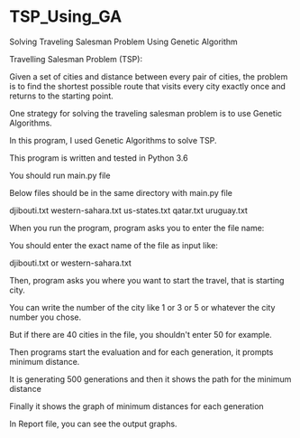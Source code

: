 # TSP_Using_GA
Solving Traveling Salesman Problem Using Genetic Algorithm

Travelling Salesman Problem (TSP): 

Given a set of cities and distance between every pair of cities, the problem is to find the shortest possible route that visits
every city exactly once and returns to the starting point.

One strategy for solving the traveling salesman problem is to use Genetic Algorithms.

In this program, I used Genetic Algorithms to solve TSP.

This program is written and tested in Python 3.6

You should run main.py file

Below files should be in the same directory with main.py file

djibouti.txt
western-sahara.txt
us-states.txt
qatar.txt
uruguay.txt

When you run the program, program asks you to enter the file name:

You should enter the exact name of the file as input like:

djibouti.txt or western-sahara.txt

Then, program asks you where you want to start the travel, that is starting city.

You can write the number of the city like 1 or 3 or 5 or whatever the city number you chose.

But if there are 40 cities in the file, you shouldn't enter 50 for example.

Then programs start the evaluation and for each generation, it prompts minimum distance.

It is generating 500 generations and then it shows the path for the minimum distance

Finally it shows the graph of minimum distances for each generation

In Report file, you can see the output graphs.



